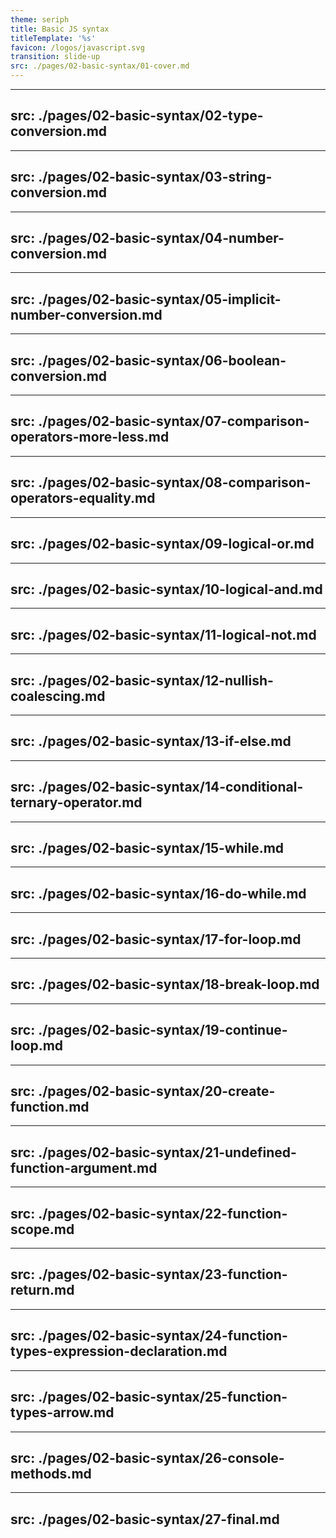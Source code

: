 ```yaml
---
theme: seriph
title: Basic JS syntax
titleTemplate: '%s'
favicon: /logos/javascript.svg
transition: slide-up
src: ./pages/02-basic-syntax/01-cover.md
---
```


---
src: ./pages/02-basic-syntax/02-type-conversion.md
---

---
src: ./pages/02-basic-syntax/03-string-conversion.md
---

---
src: ./pages/02-basic-syntax/04-number-conversion.md
---

---
src: ./pages/02-basic-syntax/05-implicit-number-conversion.md
---

---
src: ./pages/02-basic-syntax/06-boolean-conversion.md
---

---
src: ./pages/02-basic-syntax/07-comparison-operators-more-less.md
---

---
src: ./pages/02-basic-syntax/08-comparison-operators-equality.md
---

---
src: ./pages/02-basic-syntax/09-logical-or.md
---

---
src: ./pages/02-basic-syntax/10-logical-and.md
---

---
src: ./pages/02-basic-syntax/11-logical-not.md
---

---
src: ./pages/02-basic-syntax/12-nullish-coalescing.md
---

---
src: ./pages/02-basic-syntax/13-if-else.md
---

---
src: ./pages/02-basic-syntax/14-conditional-ternary-operator.md
---

---
src: ./pages/02-basic-syntax/15-while.md
---

---
src: ./pages/02-basic-syntax/16-do-while.md
---

---
src: ./pages/02-basic-syntax/17-for-loop.md
---

---
src: ./pages/02-basic-syntax/18-break-loop.md
---

---
src: ./pages/02-basic-syntax/19-continue-loop.md
---

---
src: ./pages/02-basic-syntax/20-create-function.md
---

---
src: ./pages/02-basic-syntax/21-undefined-function-argument.md
---

---
src: ./pages/02-basic-syntax/22-function-scope.md
---

---
src: ./pages/02-basic-syntax/23-function-return.md
---

---
src: ./pages/02-basic-syntax/24-function-types-expression-declaration.md
---

---
src: ./pages/02-basic-syntax/25-function-types-arrow.md
---

---
src: ./pages/02-basic-syntax/26-console-methods.md
---

---
src: ./pages/02-basic-syntax/27-final.md
---
